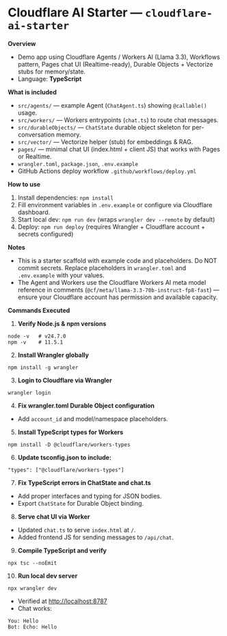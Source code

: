 # Cloudflare AI Starter — `cloudflare-ai-starter`

**Overview**
- Demo app using Cloudflare Agents / Workers AI (Llama 3.3), Workflows pattern, Pages chat UI (Realtime-ready), Durable Objects + Vectorize stubs for memory/state.
- Language: **TypeScript**

**What is included**
- `src/agents/` — example Agent (`ChatAgent.ts`) showing `@callable()` usage.
- `src/workers/` — Workers entrypoints (`chat.ts`) to route chat messages.
- `src/durableObjects/` — `ChatState` durable object skeleton for per-conversation memory.
- `src/vector/` — Vectorize helper (stub) for embeddings & RAG.
- `pages/` — minimal chat UI (index.html + client JS) that works with Pages or Realtime.
- `wrangler.toml`, `package.json`, `.env.example`
- GitHub Actions deploy workflow `.github/workflows/deploy.yml`

**How to use**
1. Install dependencies: `npm install`
2. Fill environment variables in `.env.example` or configure via Cloudflare dashboard.
3. Start local dev: `npm run dev` (wraps `wrangler dev --remote` by default)
4. Deploy: `npm run deploy` (requires Wrangler + Cloudflare account + secrets configured)

**Notes**
- This is a starter scaffold with example code and placeholders. Do NOT commit secrets. Replace placeholders in `wrangler.toml` and `.env.example` with your values.
- The Agent and Workers use the Cloudflare Workers AI meta model reference in comments (`@cf/meta/llama-3.3-70b-instruct-fp8-fast`) — ensure your Cloudflare account has permission and available capacity.



**Commands Executed**

1. **Verify Node.js & npm versions**

```
node -v   # v24.7.0
npm -v    # 11.5.1
```

2. **Install Wrangler globally**

```
npm install -g wrangler
```

3. **Login to Cloudflare via Wrangler**

```
wrangler login
```

4. **Fix wrangler.toml Durable Object configuration**

* Add `account_id` and model/namespace placeholders.

5. **Install TypeScript types for Workers**

```
npm install -D @cloudflare/workers-types
```

6. **Update tsconfig.json to include:**

```
"types": ["@cloudflare/workers-types"]
```

7. **Fix TypeScript errors in ChatState and chat.ts**

* Add proper interfaces and typing for JSON bodies.
* Export `ChatState` for Durable Object binding.

8. **Serve chat UI via Worker**

* Updated `chat.ts` to serve `index.html` at `/`.
* Added frontend JS for sending messages to `/api/chat`.

9. **Compile TypeScript and verify**

```
npx tsc --noEmit
```

10. **Run local dev server**

```
npx wrangler dev
```

* Verified at [http://localhost:8787](http://localhost:8787)
* Chat works:

```
You: Hello
Bot: Echo: Hello
```


